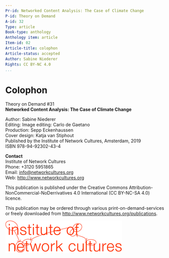 ```yaml
---
Pr-id: Networked Content Analysis: The Case of Climate Change
P-id: Theory on Demand
A-id: 32
Type: article
Book-type: anthology
Anthology item: article
Item-id: 02
Article-title: colophon
Article-status: accepted
Author: Sabine Niederer
Rights: CC BY-NC 4.0
...
```


# Colophon

Theory on Demand #31
<br/>**Networked Content Analysis: The Case of Climate
Change**

Author: Sabine Niederer
<br/>Editing: Image editing: Carlo de Gaetano
<br/>Production: Sepp Eckenhaussen
<br/>Cover design: Katja van Stiphout
<br/>Published by the Institute of Network Cultures, Amsterdam, 2019
<br/>ISBN 978-94-92302-43-4

**Contact**
<br/>Institute of Network Cultures
<br/>Phone: +3120 5951865
<br/>Email: info@networkcultures.org
<br/>Web: http://www.networkcultures.org

This publication is published under the Creative Commons
Attribution-NonCommercial-NoDerrivatives 4.0 International (CC BY-NC-SA
4.0) licence.

This publication may be ordered through various print-on-demand-services
or freely downloaded from http://www.networkcultures.org/publications.

![](imgs/networkcultures.jpg)
